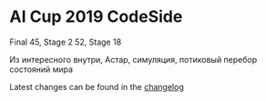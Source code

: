 # AI Cup 2019 CodeSide

Final 45, Stage 2 52, Stage 18

Из интересного внутри, Астар, симуляция, потиковый перебор состояний мира 

Latest changes can be found in the [changelog](CHANGELOG.md)
